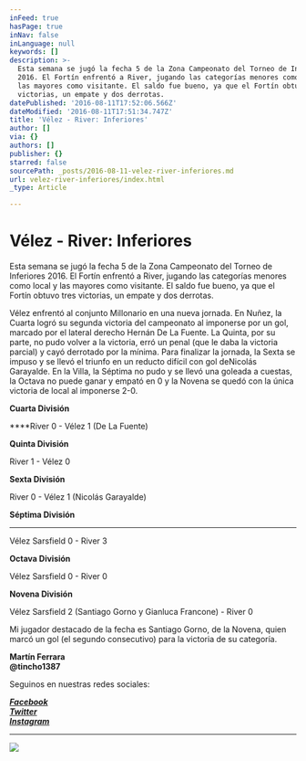 ```yaml
---
inFeed: true
hasPage: true
inNav: false
inLanguage: null
keywords: []
description: >-
  Esta semana se jugó la fecha 5 de la Zona Campeonato del Torneo de Inferiores
  2016. El Fortín enfrentó a River, jugando las categorías menores como local y
  las mayores como visitante. El saldo fue bueno, ya que el Fortín obtuvo tres
  victorias, un empate y dos derrotas.
datePublished: '2016-08-11T17:52:06.566Z'
dateModified: '2016-08-11T17:51:34.747Z'
title: 'Vélez - River: Inferiores'
author: []
via: {}
authors: []
publisher: {}
starred: false
sourcePath: _posts/2016-08-11-velez-river-inferiores.md
url: velez-river-inferiores/index.html
_type: Article

---
```

# Vélez - River: Inferiores

Esta semana se jugó la fecha 5 de la Zona Campeonato del Torneo de Inferiores 2016\. El Fortín enfrentó a River, jugando las categorías menores como local y las mayores como visitante. El saldo fue bueno, ya que el Fortín obtuvo tres victorias, un empate y dos derrotas.

Vélez enfrentó al conjunto Millonario en una nueva jornada. En Nuñez, la Cuarta logró su segunda victoria del campeonato al imponerse por un gol, marcado por el lateral derecho Hernán De La Fuente. La Quinta, por su parte, no pudo volver a la victoria, erró un penal (que le daba la victoria parcial) y cayó derrotado por la mínima. Para finalizar la jornada, la Sexta se impuso y se llevó el triunfo en un reducto difícil con gol deNicolás Garayalde. En la Villa, la Séptima no pudo y se llevó una goleada a cuestas, la Octava no puede ganar y empató en 0 y la Novena se quedó con la única victoria de local al imponerse 2-0\.

**Cuarta División**

****River 0 - Vélez 1 (De La Fuente)

**Quinta División**

River 1 - Vélez 0

**Sexta División**

River 0 - Vélez 1 (Nicolás Garayalde)

**Séptima División**

****

Vélez Sarsfield 0 - River 3

**Octava División**

Vélez Sarsfield 0 - River 0

**Novena División**

Vélez Sarsfield 2 (Santiago Gorno y Gianluca Francone) - River 0

Mi jugador destacado de la fecha es Santiago Gorno, de la Novena, quien marcó un gol (el segundo consecutivo) para la victoria de su categoría.  

**Martín Ferrara**  
**@tincho1387**  

Seguinos en nuestras redes sociales:

_**[Facebook][0]**_  
_**[Twitter][1]**_  
_**[Instagram][2]**_

****
![](https://the-grid-user-content.s3-us-west-2.amazonaws.com/761150df-2c8d-4734-886c-88880686d47f.jpg)

[0]: https://www.facebook.com/pasionfortineraoficial/
[1]: https://twitter.com/PasionFortinera
[2]: https://www.instagram.com/pasionfortinera/
